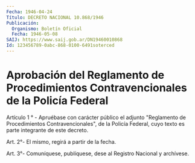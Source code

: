 ```yaml
---
Fecha: 1946-04-24
Título: DECRETO NACIONAL 10.868/1946
Publicación:
  Organismo: Boletín Oficial
  Fecha: 1946-05-08
SAIJ: https://www.saij.gob.ar/DN19460010868
Id: 123456789-0abc-868-0100-6491soterced
---
```

# Aprobación del Reglamento de Procedimientos Contravencionales de la Policía Federal

<a id="1"></a>
Artículo 1 ° - Apruébase con carácter público el adjunto "Reglamento de Procedimientos Contravencionales", de la Policía Federal, cuyo texto es parte integrante de este decreto.

<a id="2"></a>
Art. 2°- El mismo, regirá a partir de la fecha.

<a id="3"></a>
Art. 3°- Comuníquese, publíquese, dese al Registro Nacional y archívese.